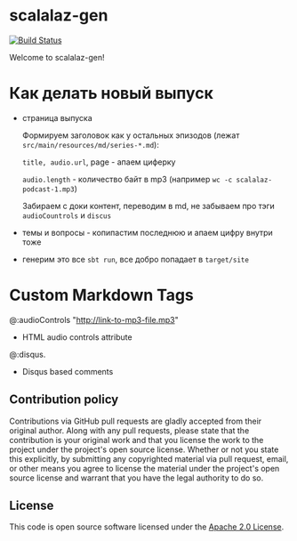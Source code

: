 # scalalaz-gen #

[![Build Status](https://api.travis-ci.org/scalalaz-podcast/scalalaz-gen.svg)](http://travis-ci.org/scalalaz-podcast/scalalaz-gen)

Welcome to scalalaz-gen!

# Как делать новый выпуск

- страница выпуска
  
  Формируем заголовок как у остальных эпизодов (лежат `src/main/resources/md/series-*.md`):
  
  `title, audio.url`, page - апаем циферку
  
  `audio.length` - количество байт в mp3 (например `wc -c scalalaz-podcast-1.mp3`)
  
  Забираем с доки контент, переводим в md, не забываем про тэги `audioCountrols` и `discus`
  
- темы и вопросы - копипастим последнюю и апаем цифру внутри тоже
 
- генерим это все `sbt run`, все добро попадает в `target/site`
  
# Custom Markdown Tags #

@:audioControls "http://link-to-mp3-file.mp3"

- HTML audio controls attribute

@:disqus.

- Disqus based comments

## Contribution policy ##

Contributions via GitHub pull requests are gladly accepted from their original author. Along with any pull requests, please state that the contribution is your original work and that you license the work to the project under the project's open source license. Whether or not you state this explicitly, by submitting any copyrighted material via pull request, email, or other means you agree to license the material under the project's open source license and warrant that you have the legal authority to do so.

## License ##

This code is open source software licensed under the [Apache 2.0 License](http://www.apache.org/licenses/LICENSE-2.0.html).
